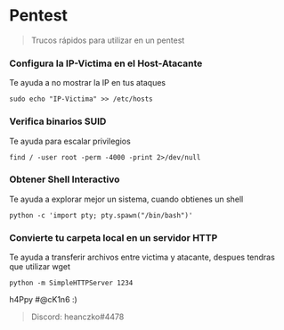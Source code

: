 # Pentest
> Trucos rápidos para utilizar en un pentest

### Configura la IP-Victima en el Host-Atacante
Te ayuda a no mostrar la IP en tus ataques

	sudo echo "IP-Victima" >> /etc/hosts
	
### Verifica binarios SUID 
Te ayuda para escalar privilegios
	
	find / -user root -perm -4000 -print 2>/dev/null

### Obtener Shell Interactivo
Te ayuda a explorar mejor un sistema, cuando obtienes un shell

	python -c 'import pty; pty.spawn("/bin/bash")'
	
### Convierte tu carpeta local en un servidor HTTP
Te ayuda a transferir archivos entre victima y atacante, despues tendras que utilizar wget

	python -m SimpleHTTPServer 1234


h4Ppy #@cK1n6 :)
> Discord: heanczko#4478
